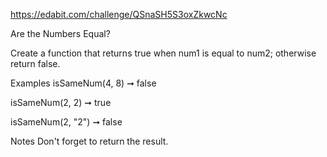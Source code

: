 https://edabit.com/challenge/QSnaSH5S3oxZkwcNc

Are the Numbers Equal?

Create a function that returns true when num1 is equal to num2; otherwise return false.

Examples
isSameNum(4, 8) ➞ false

isSameNum(2, 2) ➞  true

isSameNum(2, "2") ➞ false

Notes
Don't forget to return the result.